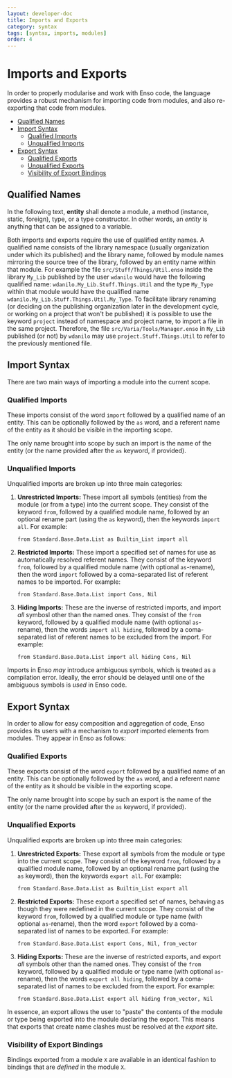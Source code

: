 ```yaml
---
layout: developer-doc
title: Imports and Exports
category: syntax
tags: [syntax, imports, modules]
order: 4
---
```


# Imports and Exports

In order to properly modularise and work with Enso code, the language provides a
robust mechanism for importing code from modules, and also re-exporting that
code from modules.

<!-- MarkdownTOC levels="2,3" autolink="true" -->

- [Qualified Names](#qualified-names)
- [Import Syntax](#import-syntax)
  - [Qualified Imports](#qualified-imports)
  - [Unqualified Imports](#unqualified-imports)
- [Export Syntax](#export-syntax)
  - [Qualified Exports](#qualified-exports)
  - [Unqualified Exports](#unqualified-exports)
  - [Visibility of Export Bindings](#visibility-of-export-bindings)

<!-- /MarkdownTOC -->

## Qualified Names

In the following text, **entity** shall denote a module, a method (instance,
static, foreign), type, or a type constructor. In other words, an _entity_ is
anything that can be assigned to a variable.

Both imports and exports require the use of qualified entity names. A qualified
name consists of the library namespace (usually organization under which its
published) and the library name, followed by module names mirroring the source
tree of the library, followed by an entity name within that module. For example
the file `src/Stuff/Things/Util.enso` inside the library `My_Lib` published by
the user `wdanilo` would have the following qualified name:
`wdanilo.My_Lib.Stuff.Things.Util` and the type `My_Type` within that module
would have the qualified name `wdanilo.My_Lib.Stuff.Things.Util.My_Type`. To
facilitate library renaming (or deciding on the publishing organization later in
the development cycle, or working on a project that won't be published) it is
possible to use the keyword `project` instead of namespace and project name, to
import a file in the same project. Therefore, the file
`src/Varia/Tools/Manager.enso` in `My_Lib` published (or not) by `wdanilo` may
use `project.Stuff.Things.Util` to refer to the previously mentioned file.

## Import Syntax

There are two main ways of importing a module into the current scope.

### Qualified Imports

These imports consist of the word `import` followed by a qualified name of an
entity. This can be optionally followed by the `as` word, and a referent name of
the entity as it should be visible in the importing scope.

The only name brought into scope by such an import is the name of the entity (or
the name provided after the `as` keyword, if provided).

### Unqualified Imports

Unqualified imports are broken up into three main categories:

1. **Unrestricted Imports:** These import all symbols (entities) from the module
   (or from a type) into the current scope. They consist of the keyword `from`,
   followed by a qualified module name, followed by an optional rename part
   (using the `as` keyword), then the keywords `import all`. For example:
   ```
   from Standard.Base.Data.List as Builtin_List import all
   ```
2. **Restricted Imports:** These import a specified set of names for use as
   automatically resolved referent names. They consist of the keyword `from`,
   followed by a qualified module name (with optional `as`-rename), then the
   word `import` followed by a coma-separated list of referent names to be
   imported. For example:
   ```
   from Standard.Base.Data.List import Cons, Nil
   ```
3. **Hiding Imports:** These are the inverse of restricted imports, and import
   _all_ symbosl other than the named ones. They consist of the `from` keyword,
   followed by a qualified module name (with optional `as`-rename), then the
   words `import all hiding`, followed by a coma-separated list of referent
   names to be excluded from the import. For example:
   ```
   from Standard.Base.Data.List import all hiding Cons, Nil
   ```

Imports in Enso _may_ introduce ambiguous symbols, which is treated as a
compilation error. Ideally, the error should be delayed until one of the
ambiguous symbols is _used_ in Enso code.

## Export Syntax

In order to allow for easy composition and aggregation of code, Enso provides
its users with a mechanism to _export_ imported elements from modules. They
appear in Enso as follows:

### Qualified Exports

These exports consist of the word `export` followed by a qualified name of an
entity. This can be optionally followed by the `as` word, and a referent name of
the entity as it should be visible in the exporting scope.

The only name brought into scope by such an export is the name of the entity (or
the name provided after the `as` keyword, if provided).

### Unqualified Exports

Unqualified exports are broken up into three main categories:

1. **Unrestricted Exports:** These export all symbols from the module or type
   into the current scope. They consist of the keyword `from`, followed by a
   qualified module name, followed by an optional rename part (using the `as`
   keyword), then the keywords `export all`. For example:
   ```
   from Standard.Base.Data.List as Builtin_List export all
   ```
2. **Restricted Exports:** These export a specified set of names, behaving as
   though they were redefined in the current scope. They consist of the keyword
   `from`, followed by a qualified module or type name (with optional
   `as`-rename), then the word `export` followed by a coma-separated list of
   names to be exported. For example:
   ```
   from Standard.Base.Data.List export Cons, Nil, from_vector
   ```
3. **Hiding Exports:** These are the inverse of restricted exports, and export
   _all_ symbols other than the named ones. They consist of the `from` keyword,
   followed by a qualified module or type name (with optional `as`-rename), then
   the words `export all hiding`, followed by a coma-separated list of names to
   be excluded from the export. For example:
   ```
   from Standard.Base.Data.List export all hiding from_vector, Nil
   ```

In essence, an export allows the user to "paste" the contents of the module or
type being exported into the module declaring the export. This means that
exports that create name clashes must be resolved at the _export_ site.

### Visibility of Export Bindings

Bindings exported from a module `X` are available in an identical fashion to
bindings that are _defined_ in the module `X`.
